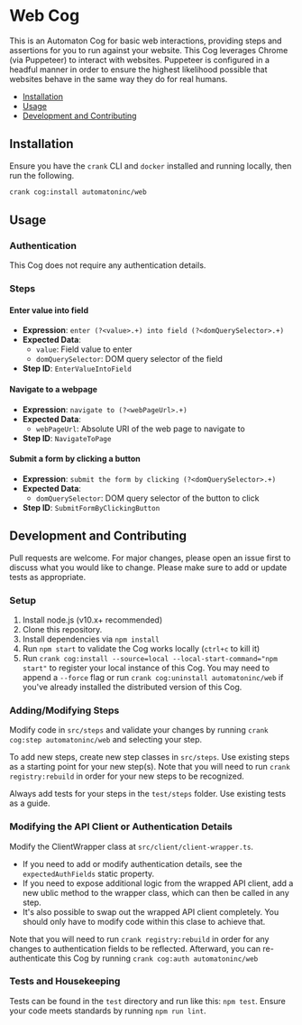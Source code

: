 # Web Cog

This is an Automaton Cog for basic web interactions, providing steps and
assertions for you to run against your website. This Cog leverages Chrome (via
Puppeteer) to interact with websites. Puppeteer is configured in a headful
manner in order to ensure the highest likelihood possible that websites behave
in the same way they do for real humans.

* [Installation](#installation)
* [Usage](#usage)
* [Development and Contributing](#development-and-contributing)

## Installation

Ensure you have the `crank` CLI and `docker` installed and running locally,
then run the following.

```bash
crank cog:install automatoninc/web
```

## Usage

### Authentication
<!-- authenticationDetails -->
This Cog does not require any authentication details.
<!-- authenticationDetailsEnd -->

### Steps
<!-- stepDetails -->
<h4 id="EnterValueIntoField">Enter value into field</h4>

- **Expression**: `enter (?<value>.+) into field (?<domQuerySelector>.+)`
- **Expected Data**:
  - `value`: Field value to enter
  - `domQuerySelector`: DOM query selector of the field
- **Step ID**: `EnterValueIntoField`

<h4 id="NavigateToPage">Navigate to a webpage</h4>

- **Expression**: `navigate to (?<webPageUrl>.+)`
- **Expected Data**:
  - `webPageUrl`: Absolute URI of the web page to navigate to
- **Step ID**: `NavigateToPage`

<h4 id="SubmitFormByClickingButton">Submit a form by clicking a button</h4>

- **Expression**: `submit the form by clicking (?<domQuerySelector>.+)`
- **Expected Data**:
  - `domQuerySelector`: DOM query selector of the button to click
- **Step ID**: `SubmitFormByClickingButton`
<!-- stepDetailsEnd -->

## Development and Contributing
Pull requests are welcome. For major changes, please open an issue first to
discuss what you would like to change. Please make sure to add or update tests
as appropriate.

### Setup

1. Install node.js (v10.x+ recommended)
2. Clone this repository.
3. Install dependencies via `npm install`
4. Run `npm start` to validate the Cog works locally (`ctrl+c` to kill it)
5. Run `crank cog:install --source=local --local-start-command="npm start"` to
   register your local instance of this Cog. You may need to append a `--force`
   flag or run `crank cog:uninstall automatoninc/web` if you've already
   installed the distributed version of this Cog.

### Adding/Modifying Steps
Modify code in `src/steps` and validate your changes by running
`crank cog:step automatoninc/web` and selecting your step.

To add new steps, create new step classes in `src/steps`. Use existing steps as
a starting point for your new step(s). Note that you will need to run
`crank registry:rebuild` in order for your new steps to be recognized.

Always add tests for your steps in the `test/steps` folder. Use existing tests
as a guide.

### Modifying the API Client or Authentication Details
Modify the ClientWrapper class at `src/client/client-wrapper.ts`.

- If you need to add or modify authentication details, see the
  `expectedAuthFields` static property.
- If you need to expose additional logic from the wrapped API client, add a new
  ublic method to the wrapper class, which can then be called in any step.
- It's also possible to swap out the wrapped API client completely. You should
  only have to modify code within this clase to achieve that.

Note that you will need to run `crank registry:rebuild` in order for any
changes to authentication fields to be reflected. Afterward, you can
re-authenticate this Cog by running `crank cog:auth automatoninc/web`

### Tests and Housekeeping
Tests can be found in the `test` directory and run like this: `npm test`.
Ensure your code meets standards by running `npm run lint`.
